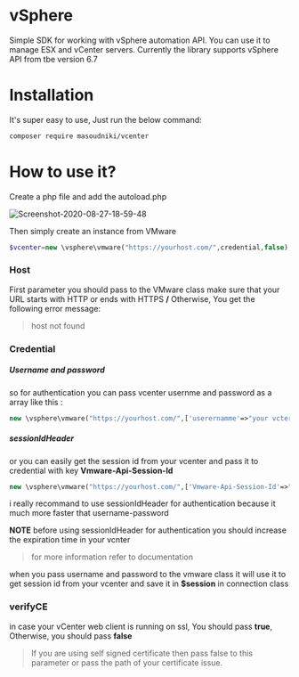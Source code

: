 # vSphere
Simple SDK for working with vSphere automation API. You can use it to manage ESX and vCenter servers. Currently the library supports vSphere API from tbe version 6.7


# Installation
It's super easy to use, Just run the below command:
```sh
composer require masoudniki/vcenter
```

# How to use it?
Create a php file and add the autoload.php 
<p align="left">
<img  src="https://i.ibb.co/3BmmbLX/Screenshot-2020-08-27-18-59-48.png" alt="Screenshot-2020-08-27-18-59-48" border="0">
</p>

Then simply create an instance from VMware

```php
$vcenter=new \vsphere\vmware("https://yourhost.com/",credential,false);
```
### Host
First parameter you should pass to the VMware class make sure that your URL starts with HTTP or ends with HTTPS **/**
Otherwise, You get the following error message:
> host not found

### Credential
##### Username and password 
so for authentication you can pass vcenter usernme and password as a array like this :
```php
new \vsphere\vmware("https://yourhost.com/",['userernamme'=>"your vcter username","pasword"=>"your vcnter password"],false);
```

##### sessionIdHeader 

or you can easily get the session id from your vcenter and pass it to credential with key **Vmware-Api-Session-Id**
```php
new \vsphere\vmware("https://yourhost.com/",['Vmware-Api-Session-Id'=>"e5560ccba5a622f4325cfcfb1991df0e"],false);
```

i really recommand to use sessionIdHeader for authentication because it much more faster that username-password 

**NOTE** before using sessionIdHeader for authentication you should increase the expiration time in your vcnter
> for more information refer to documentation


when you pass username and password to the vmware class it will use it to get session id from your vcenter and save it in **$session** in connection class







### verifyCE
in case your vCenter web client is running on ssl, You should pass **true**, Otherwise, you should pass **false**

> If you are using self signed certificate then pass false to this parameter or pass the path of your certificate issue.



